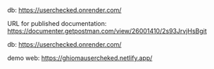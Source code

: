 db: https://userchecked.onrender.com/

URL for published documentation: https://documenter.getpostman.com/view/26001410/2s93JrvjHsBgit

db: https://userchecked.onrender.com/

demo web: https://ghiomausercheked.netlify.app/
